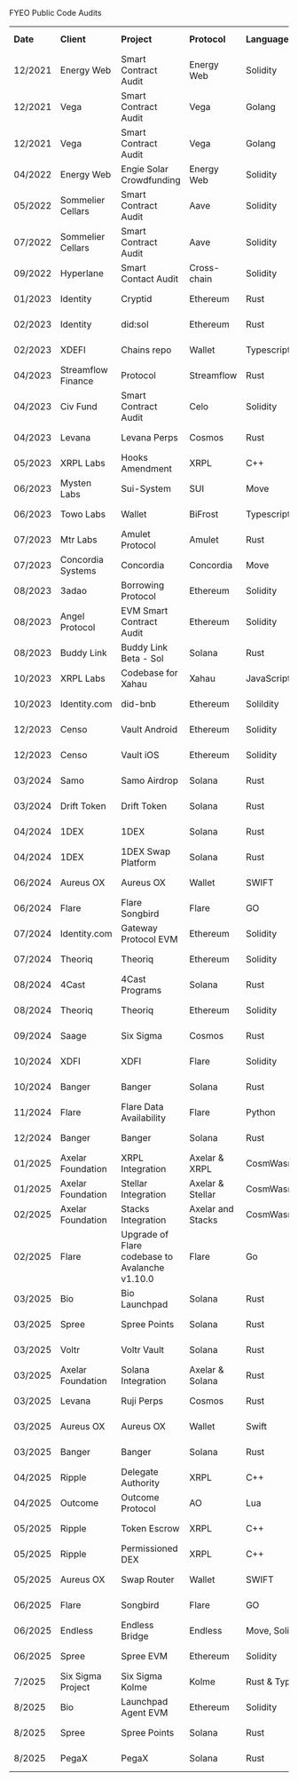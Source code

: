 FYEO Public Code Audits


<table>
  <tr>
   <td><strong>Date</strong>
   </td>
   <td><strong>Client</strong>
   </td>
   <td><strong>Project</strong>
   </td>
   <td><strong>Protocol</strong>
   </td>
   <td><strong>Language(s)</strong>
   </td>
   <td><strong>Audit Report</strong>
   </td>
   <td><strong>Blog Post</strong>
   </td>
  </tr>
  <tr>
   <td>12/2021
   </td>
   <td>Energy Web
   </td>
   <td>Smart Contract Audit
   </td>
   <td>Energy Web
   </td>
   <td>Solidity
   </td>
   <td><a href="https://github.com/fyeo-io/public-audit-reports/blob/main/Code%20Audit%20Reports/2021/Energy%20Web/Smart%20Contract%20review%20-%20The%20Energy%20Web%20-%20December%202021%20v1.1.pdf">Click here</a>
   </td>
   <td><a href="https://www.fyeo.io/post/security-assessment-of-energy-web-general-and-staking-pool-smart-contract">Read Post</a>
   </td>
  </tr>
  <tr>
   <td>12/2021
   </td>
   <td>Vega
   </td>
   <td>Smart Contract Audit
   </td>
   <td>Vega
   </td>
   <td>Golang
   </td>
   <td><a href="https://github.com/fyeo-io/public-audit-reports/blob/main/Code%20Audit%20Reports/2021/Vega/Vega%20-%20Smart%20Contract%20Security%20Assessment%20v1.0.2_FINAL.pdf">Click here</a>
   </td>
   <td><a href="https://www.fyeo.io/post/vega-protocol-security-review-ethereum-side-smart-contracts-of-the-ethereum-bridge-to-vega">Read Post</a>
   </td>
  </tr>
  <tr>
   <td>12/2021
   </td>
   <td>Vega
   </td>
   <td>Smart Contract Audit
   </td>
   <td>Vega
   </td>
   <td>Golang
   </td>
   <td><a href="https://github.com/fyeo-io/public-audit-reports/blob/main/Code%20Audit%20Reports/2021/Vega/Vega_-_Re-Review_Smart_Contract_Security_Assessment_v1.1.pdf">Click here</a>
   </td>
   <td><a href="https://www.fyeo.io/post/vega-protocol-security-review-ethereum-side-smart-contracts-of-the-ethereum-bridge-to-vega">Read Post</a>
   </td>
  </tr>
  <tr>
   <td>04/2022
   </td>
   <td>Energy Web
   </td>
   <td>Engie Solar Crowdfunding
   </td>
   <td>Energy Web
   </td>
   <td>Solidity
   </td>
   <td><a href="https://github.com/fyeo-io/public-audit-reports/blob/main/Code%20Audit%20Reports/2022/Energy%20Web%20AG%20-%20Security%20Assessment%20of%20Engie%20Solar%20Crowdfunding%20v2.1.docx%20(1).pdf">Click here</a>
   </td>
   <td><a href="https://www.fyeo.io/post/security-assessment-for-crowdfund-for-solar-by-energy-web-and-engie-energy-access">Read Post</a>
   </td>
  </tr>
  <tr>
   <td>05/2022
   </td>
   <td>Sommelier Cellars
   </td>
   <td>Smart Contract Audit
   </td>
   <td>Aave
   </td>
   <td>Solidity
   </td>
   <td><a href="https://github.com/fyeo-io/public-audit-reports/blob/main/Code%20Audit%20Reports/2022/Sommelier%20Cellars/PUBLIC%20-%20PeggyJV%20-%20Security%20Assessment%20of%20the%20Sommelier%20Cellar%20Smart%20Contracts%20v2.0.pdf">Click here</a>
   </td>
   <td><a href="https://www.fyeo.io/post/fyeo-sommelier-cellars-code-review">Read Post</a>
   </td>
  </tr>
  <tr>
   <td>07/2022
   </td>
   <td>Sommelier Cellars
   </td>
   <td>Smart Contract Audit
   </td>
   <td>Aave
   </td>
   <td>Solidity
   </td>
   <td><a href="https://github.com/fyeo-io/public-audit-reports/blob/main/Code%20Audit%20Reports/2022/Sommelier%20Cellars/PUBLIC%20-%20PeggyJV%20-%20Security%20Assessment%20of%20the%20Sommelier%20Cellar%20Smart%20Contracts%20v2.2.pdf">Click here</a>
   </td>
   <td><a href="https://www.fyeo.io/post/fyeo-sommelier-cellars-code-review">Read Post</a>
   </td>
  </tr>
  <tr>
   <td>09/2022
   </td>
   <td>Hyperlane
   </td>
   <td>Smart Contact Audit
   </td>
   <td>Cross-chain
   </td>
   <td>Solidity
   </td>
   <td><a href="https://github.com/fyeo-io/public-audit-reports/blob/main/Code%20Audit%20Reports/2022/Hyperlane%20-%20Security%20Assessment%20of%20the%20Abacus%20Monorepo%20v1.2.pdf">Click here</a>
   </td>
   <td><a href="https://www.fyeo.io/post/fyeo-security-assessment-of-the-hyperlane-formerly-abacus-smart-contracts-in-august-2022">Read Post</a>
   </td>
  </tr>
  <tr>
   <td>01/2023
   </td>
   <td>Identity
   </td>
   <td>Cryptid
   </td>
   <td>Ethereum
   </td>
   <td>Rust
   </td>
   <td><a href="https://github.com/fyeo-io/public-audit-reports/blob/main/Code%20Audit%20Reports/2023/Identity/Identity%20Technologies%20Inc.%20-%20Security%20Assessment%20of%20the%20Sol_Did%20v1.0.pdf">Click here</a>
   </td>
   <td><a href="https://www.fyeo.io/post/fyeo-security-assessment-identity_com">Read Post</a>
   </td>
  </tr>
  <tr>
   <td>02/2023
   </td>
   <td>Identity
   </td>
   <td>did:sol
   </td>
   <td>Ethereum
   </td>
   <td>Rust
   </td>
   <td><a href="https://github.com/fyeo-io/public-audit-reports/blob/main/Code%20Audit%20Reports/2023/Identity/Identity%20Technologies%20Inc.%20-%20Security%20Assessment%20of%20the%20Cryptid%20v1.0.pdf">Click here</a>
   </td>
   <td><a href="https://www.fyeo.io/post/fyeo-security-assessment-identity_com">Read Post</a>
   </td>
  </tr>
  <tr>
   <td>02/2023
   </td>
   <td>XDEFI
   </td>
   <td>Chains repo
   </td>
   <td>Wallet
   </td>
   <td>Typescript
   </td>
   <td><a href="https://github.com/fyeo-io/public-audit-reports/blob/main/Code%20Audit%20Reports/2023/XDEFI/XDEFI-%20Code%20Review%20of%20Chains%20repo%20v1.0.pdf">Click here</a>
   </td>
   <td>
   </td>
  </tr>
  <tr>
   <td>04/2023
   </td>
   <td>Streamflow Finance
   </td>
   <td>Protocol
   </td>
   <td>Streamflow
   </td>
   <td>Rust
   </td>
   <td><a href="https://github.com/fyeo-io/public-audit-reports/blob/main/Code%20Audit%20Reports/2023/Streamflow/Streamflow_Finance_Security_Assessment_of_the_Streamflow_Protocols.pdf">Click here</a>
   </td>
   <td><a href="https://www.fyeo.io/post/secure-code-assessment-of-the-streamflow-finance-protocol">Read Post</a>
   </td>
  </tr>
  <tr>
   <td>04/2023
   </td>
   <td>Civ Fund
   </td>
   <td>Smart Contract Audit
   </td>
   <td>Celo
   </td>
   <td>Solidity
   </td>
   <td><a href="https://github.com/fyeo-io/public-audit-reports/blob/main/Code%20Audit%20Reports/2023/Civ%20Fund/CIV%20Fund%20-%20Security%20Assessment%20of%20the%20CIVFund%20Contracts%20v1.2.pdf">Click here</a>
   </td>
   <td><a href="https://www.fyeo.io/post/civfund-security-assessment">Read Post</a>
   </td>
  </tr>
  <tr>
   <td>04/2023
   </td>
   <td>Levana
   </td>
   <td>Levana Perps
   </td>
   <td>Cosmos
   </td>
   <td>Rust
   </td>
   <td><a href="https://github.com/fyeo-io/public-audit-reports/blob/main/Code%20Audit%20Reports/2023/Levana/Levana%20Foundation%20-%20Security%20Assessment%20of%20the%20Levana%20Protocol%20v1.1%20(1).pdf">Click here</a>
   </td>
   <td>
   </td>
  </tr>
  <tr>
   <td>05/2023
   </td>
   <td>XRPL Labs
   </td>
   <td>Hooks Amendment
   </td>
   <td>XRPL
   </td>
   <td>C++
   </td>
   <td><a href="https://github.com/fyeo-io/public-audit-reports/blob/main/Code%20Audit%20Reports/2023/Xahau/Security%20Assessment%20of%20the%20XRP%20Labs%20Hooks%20Amendment%20v1.0_public.pdf">Click here</a>
   </td>
   <td><a href="https://www.fyeo.io/post/security-assessment-of-the-xrpl-labs-hooks-amendment">Read Post</a>
   </td>
  </tr>
  <tr>
   <td>06/2023
   </td>
   <td>Mysten Labs
   </td>
   <td>Sui-System
   </td>
   <td>SUI
   </td>
   <td>Move
   </td>
   <td><a href="https://github.com/fyeo-io/public-audit-reports/blob/main/Code%20Audit%20Reports/2023/SUI/Mysten%20Labs%20-%20Security%20Assessment%20for%20the%20SUI%20Blockchain%20sui-system%20v1.0.pdf">Click here</a>
   </td>
   <td><a href="https://www.fyeo.io/post/fyeo-sui-security-assessment-with-mysten-labs">Read Post</a>
   </td>
  </tr>
  <tr>
   <td>06/2023
   </td>
   <td>Towo Labs
   </td>
   <td>Wallet
   </td>
   <td>BiFrost
   </td>
   <td>Typescript/Javascript
   </td>
   <td><a href="https://github.com/fyeo-io/public-audit-reports/blob/main/Code%20Audit%20Reports/2023/BiFrost/Towo%20Labs%20-%20Secure%20Code%20Review%20Bifrost%20Wallet%20v1.0.pdf">Click here</a>
   </td>
   <td><a href="https://www.fyeo.io/post/fyeo-bifrost-wallet-security-assessment">Read Post</a>
   </td>
  </tr>
  <tr>
   <td>07/2023
   </td>
   <td>Mtr Labs
   </td>
   <td>Amulet Protocol
   </td>
   <td>Amulet
   </td>
   <td>Rust
   </td>
   <td><a href="https://github.com/fyeo-io/public-audit-reports/blob/main/Code%20Audit%20Reports/2023/Amulet/MTR_Labs_Pte_Ltd_Secure_Code_Review_of_Amulet_Protocol_v1_0%20(1).pdf">Click here</a>
   </td>
   <td><a href="https://www.fyeo.io/post/fyeo-amulet-security-assessment">Read Post</a>
   </td>
  </tr>
  <tr>
   <td>07/2023
   </td>
   <td>Concordia Systems
   </td>
   <td>Concordia
   </td>
   <td>Concordia
   </td>
   <td>Move
   </td>
   <td><a href="https://github.com/fyeo-io/public-audit-reports/blob/main/Code%20Audit%20Reports/2023/Concordia/Concordia%20Systems%20Inc.%20-%20Secure%20Code%20Review%20Concordia%20v1.0.pdf">Click here</a>
   </td>
   <td><a href="https://www.fyeo.io/post/fyeo-concordia-security-assessment">Read Post</a>
   </td>
  </tr>
  <tr>
   <td>08/2023
   </td>
   <td>3adao
   </td>
   <td>Borrowing Protocol
   </td>
   <td>Ethereum
   </td>
   <td>Solidity
   </td>
   <td><a href="https://github.com/fyeo-io/public-audit-reports/blob/main/Code%20Audit%20Reports/2023/3aDAO/3A%20DAO%20-%20Security%20Assessment%20for%203A%20Borrowing%20Protocol%20v1.0.pdf">Click here</a>
   </td>
   <td><a href="https://www.fyeo.io/post/fyeo-3a-dao-security-assessment">Read Post</a>
   </td>
  </tr>
  <tr>
   <td>08/2023
   </td>
   <td>Angel Protocol
   </td>
   <td>EVM Smart Contract Audit
   </td>
   <td>Ethereum
   </td>
   <td>Solidity
   </td>
   <td><a href="https://github.com/fyeo-io/public-audit-reports/blob/main/Code%20Audit%20Reports/2023/Angel%20Protocol/Angel%20Protocol%20Finance%20-%20Security%20Assessment%20of%20evm-smart-contracts%20v1.0.pdf">Click here</a>
   </td>
   <td><a href="https://www.fyeo.io/post/fyeo-angel-giving-security-assessment">Read Post</a>
   </td>
  </tr>
  <tr>
   <td>08/2023
   </td>
   <td>Buddy Link
   </td>
   <td>Buddy Link Beta - Sol
   </td>
   <td>Solana
   </td>
   <td>Rust
   </td>
   <td><a href="https://github.com/fyeo-io/public-audit-reports/blob/main/Code%20Audit%20Reports/2023/BuddyLink/Buddy%20Link%20-%20Security%20Assessment%20of%20buddlink-beta-sol%20v1.0.pdf">Click here</a>
   </td>
   <td><a href="https://www.fyeo.io/post/fyeo-buddy-link-security-assessment">Read Post</a>
   </td>
  </tr>
  <tr>
   <td>10/2023
   </td>
   <td>XRPL Labs
   </td>
   <td>Codebase for Xahau
   </td>
   <td>Xahau
   </td>
   <td>JavaScript
   </td>
   <td><a href="https://github.com/fyeo-io/public-audit-reports/blob/main/Code%20Audit%20Reports/2023/Xahau/V1.0%20XRPL%20Labs%20-%20Security%20Review%20of%20Xahaud%20-%20Codebase%20for%20Xahau%20.pdf">Click here</a>
   </td>
   <td><a href="https://www.fyeo.io/post/fyeo-completes-security-review-of-xahau-codebase">Read Post</a>
   </td>
  </tr>
  <tr>
   <td>10/2023
   </td>
   <td>Identity.com
   </td>
   <td>did-bnb
   </td>
   <td>Ethereum
   </td>
   <td>Solildity
   </td>
   <td><a href="https://github.com/fyeo-io/public-audit-reports/blob/main/Code%20Audit%20Reports/2023/Identity/Identity.com%20-%20Security%20Assessment%20did-bnb%20v1.0.pdf">Click here</a>
   </td>
   <td><a href="https://www.fyeo.io/post/fyeo-security-assessment-identity_com">Read Post</a>
   </td>
  </tr>
  <tr>
   <td>12/2023
   </td>
   <td>Censo
   </td>
   <td>Vault Android
   </td>
   <td>Ethereum
   </td>
   <td>Solidity
   </td>
   <td><a href="https://github.com/fyeo-io/public-audit-reports/blob/main/Code%20Audit%20Reports/2023/Censo/Censo%20-%20Security%20Code%20Review%20of%20Censo%20Vault%20Android%20v1.0_public.pdf">Click here</a>
   </td>
   <td><a href="https://www.fyeo.io/post/fyeo-completes-security-review-of-censo">Read Post</a>
   </td>
  </tr>
  <tr>
   <td>12/2023
   </td>
   <td>Censo
   </td>
   <td>Vault iOS
   </td>
   <td>Ethereum
   </td>
   <td>Solidity
   </td>
   <td><a href="https://github.com/fyeo-io/public-audit-reports/blob/main/Code%20Audit%20Reports/2023/Censo/Censo%20-%20Security%20Code%20Review%20of%20Censo%20Vault%20iOS%20v1.0_public.pdf">Click here</a>
   </td>
   <td><a href="https://www.fyeo.io/post/fyeo-completes-security-review-of-censo">Read Post</a>
   </td>
  </tr>
  <tr>
   <td>03/2024
   </td>
   <td>Samo
   </td>
   <td>Samo Airdrop
   </td>
   <td>Solana
   </td>
   <td>Rust
   </td>
   <td><a href="https://github.com/fyeo-io/public-audit-reports/blob/main/Code%20Audit%20Reports/2024/Drift%20Token/Drift%20Token%20-%20Security%20Code%20Review%20of%20DriftToken%20v1.0.pdf">Click here</a>
   </td>
   <td><a href="https://www.fyeo.io/post/fyeo-secure-code-assessment-of-samoyedcoin-saga-tools">Read Post</a>
   </td>
  </tr>
  <tr>
   <td>03/2024
   </td>
   <td>Drift Token
   </td>
   <td>Drift Token
   </td>
   <td>Solana
   </td>
   <td>Rust
   </td>
   <td><a href="https://github.com/fyeo-io/public-audit-reports/blob/main/Code%20Audit%20Reports/2024/Drift%20Token/Drift%20Token%20-%20Security%20Code%20Review%20of%20DriftToken%20v1.0.pdf">Click here</a>
   </td>
   <td><a href="https://www.fyeo.io/post/fyeo-secure-code-assessment-of-drift-token">Read Post</a>
   </td>
  </tr>
  <tr>
   <td>04/2024
   </td>
   <td>1DEX
   </td>
   <td>1DEX
   </td>
   <td>Solana
   </td>
   <td>Rust
   </td>
   <td><a href="https://github.com/fyeo-io/public-audit-reports/blob/main/Code%20Audit%20Reports/2024/1DEX/Security%20Code%20Review%201INTRO%20v1.0_public.pdf">Click here</a>
   </td>
   <td>
   </td>
  </tr>
  <tr>
   <td>04/2024
   </td>
   <td>1DEX
   </td>
   <td>1DEX Swap Platform
   </td>
   <td>Solana
   </td>
   <td>Rust
   </td>
   <td><a href="https://github.com/fyeo-io/public-audit-reports/blob/main/Code%20Audit%20Reports/2024/1DEX/SecurityCodeReview1DEX.pdf">Click here</a>
   </td>
   <td>
   </td>
  </tr>
  <tr>
   <td>06/2024
   </td>
   <td>Aureus OX
   </td>
   <td>Aureus OX
   </td>
   <td>Wallet
   </td>
   <td>SWIFT
   </td>
   <td><a href="https://github.com/fyeo-io/public-audit-reports/blob/main/Code%20Audit%20Reports/2024/Aureus%20OX/Aureus%20Ox%20-%20Security%20Code%20Review%20Aureus%20Ox%20v1.0_public.pdf">Click here</a>
   </td>
   <td><a href="https://www.fyeo.io/post/secure-code-assessment-of-aureus-ox-oxen-flow-application">Read Post</a>
   </td>
  </tr>
  <tr>
   <td>06/2024
   </td>
   <td>Flare
   </td>
   <td>Flare Songbird
   </td>
   <td>Flare
   </td>
   <td>GO
   </td>
   <td><a href="https://github.com/fyeo-io/public-audit-reports/blob/main/Code%20Audit%20Reports/2024/Flare/Flare%20Ongoing%20Songbird%20June%2020th%201.0_Public.docx.pdf">Click here</a>
   </td>
   <td><a href="https://www.fyeo.io/post/fyeo-secure-code-assessment-flare-songbird">Read Post</a>
   </td>
  </tr>
  <tr>
   <td>07/2024
   </td>
   <td>Identity.com
   </td>
   <td>Gateway Protocol EVM
   </td>
   <td>Ethereum
   </td>
   <td>Solidity
   </td>
   <td><a href="https://github.com/fyeo-io/public-audit-reports/blob/main/Code%20Audit%20Reports/2024/Identity/Identity%20-%20Security%20Code%20Review%20Gateway%20Protocol%20EVM%20v1.0.pdf">Click here</a>
   </td>
   <td><a href="https://www.fyeo.io/post/fyeo-security-assessment-identity_com">Read Post</a>
   </td>
  </tr>
  <tr>
   <td>07/2024
   </td>
   <td>Theoriq
   </td>
   <td>Theoriq
   </td>
   <td>Ethereum
   </td>
   <td>Solidity
   </td>
   <td><a href="https://github.com/fyeo-io/public-audit-reports/blob/main/Code%20Audit%20Reports/2024/Theoriq/Theoriq%20-%20Security%20Code%20Review%20Theoriq%20v1.0.pdf">Click here</a>
   </td>
   <td><a href="https://www.fyeo.io/post/fyeo-secure-code-assessment-theoriq-smart-contract">Read Post</a>
   </td>
  </tr>
  <tr>
   <td>08/2024
   </td>
   <td>4Cast
   </td>
   <td>4Cast Programs
   </td>
   <td>Solana
   </td>
   <td>Rust
   </td>
   <td><a href="https://github.com/fyeo-io/public-audit-reports/blob/main/Code%20Audit%20Reports/2024/4Cast/4CAST%20-%20Security%20Code%20Review%204Cast%20Programs%20v1.0.pdf">Click here</a>
   </td>
   <td><a href="https://www.fyeo.io/post/fyeo-secure-code-assessment-4cast-program">Read Post</a>
   </td>
  </tr>
  <tr>
   <td>08/2024
   </td>
   <td>Theoriq
   </td>
   <td>Theoriq
   </td>
   <td>Ethereum
   </td>
   <td>Solidity
   </td>
   <td><a href="https://github.com/fyeo-io/public-audit-reports/blob/main/Code%20Audit%20Reports/2024/Theoriq/Theoriq%20-%20Security%20Code%20Review%20Theoriq%202%20v1.0.pdf">Click here</a>
   </td>
   <td><a href="https://www.fyeo.io/post/fyeo-secure-code-assessment-theoriq-smart-contract">Read Post</a>
   </td>
  </tr>
  <tr>
   <td>09/2024
   </td>
   <td>Saage
   </td>
   <td>Six Sigma
   </td>
   <td>Cosmos
   </td>
   <td>Rust
   </td>
   <td><a href="https://github.com/fyeo-io/public-audit-reports/blob/main/Code%20Audit%20Reports/2024/Saage/Saage%20-%20Security%20Code%20Review%20Six%20Sigma%20v1.0_public.pdf">Click here</a>
   </td>
   <td>
   </td>
  </tr>
  <tr>
   <td>10/2024
   </td>
   <td>XDFI
   </td>
   <td>XDFI
   </td>
   <td>Flare
   </td>
   <td>Solidity
   </td>
   <td><a href="https://github.com/fyeo-io/public-audit-reports/blob/main/Code%20Audit%20Reports/2024/XDFI/XDFI%20-%20Security%20Code%20Review%20XDFI%20v1.0_Public.pdf">Click here</a>
   </td>
   <td><a href="https://www.fyeo.io/post/fyeo-secure-code-review-xdfi-smart-contract">Read Post</a>
   </td>
  </tr>
  <tr>
   <td>10/2024
   </td>
   <td>Banger
   </td>
   <td>Banger
   </td>
   <td>Solana
   </td>
   <td>Rust
   </td>
   <td><a href="https://github.com/fyeo-io/public-audit-reports/blob/main/Code%20Audit%20Reports/2024/Banger/Banger%20-%20Security%20Code%20Review%20of%20Banger%20v1.0.pdf">Click here</a>
   </td>
   <td><a href="https://www.fyeo.io/post/fyeo-secure-code-assessment-banger">Read Post</a>
   </td>
  </tr>
  <tr>
   <td>11/2024
   </td>
   <td>Flare
   </td>
   <td>Flare Data Availability
   </td>
   <td>Flare
   </td>
   <td>Python
   </td>
   <td><a href="https://github.com/fyeo-io/public-audit-reports/blob/main/Code%20Audit%20Reports/2024/Flare/FLARE%20-%20Security%20Code%20Review%20FLARE%20Data%20Availability%20v1.0_Public.pdf">Click here</a>
   </td>
   <td><a href="https://www.fyeo.io/post/fyeo-secure-code-assessment-of-flare-data-availability">Read Post</a>
   </td>
  </tr>
  <tr>
   <td>12/2024
   </td>
   <td>Banger
   </td>
   <td>Banger
   </td>
   <td>Solana
   </td>
   <td>Rust
   </td>
   <td><a href="https://github.com/fyeo-io/public-audit-reports/blob/main/Code%20Audit%20Reports/2024/Banger/Banger%20Ongoing%202024.12.20_v1.0.pdf">Click here</a>
   </td>
   <td><a href="https://www.fyeo.io/post/fyeo-secure-code-assessment-banger">Read Post</a>
   </td>
  </tr>
  <tr>
   <td>01/2025
   </td>
   <td>Axelar Foundation
   </td>
   <td>XRPL Integration
   </td>
   <td>Axelar & XRPL
   </td>
   <td>CosmWasm/Rust
   </td>
   <td><a href="https://github.com/fyeo-io/public-audit-reports/blob/main/Code%20Audit%20Reports/2025/Axelar/Axelar%20-%20Security%20Code%20Review%20of%20Axelar%20XRPL%20v1.0.pdf">Click here</a>
   </td>
   <td>
   </td>
  </tr>
  <tr>
   <td>01/2025
   </td>
   <td>Axelar Foundation
   </td>
   <td>Stellar Integration
   </td>
   <td>Axelar & Stellar
   </td>
   <td>CosmWasm/Rust
   </td>
   <td><a href="https://github.com/fyeo-io/public-audit-reports/blob/main/Code%20Audit%20Reports/2025/Axelar/Axelar%20-%20Security%20Code%20Review%20of%20Axelar%20-%20Stellar%20v1.0.pdf">Click here</a>
   </td>
   <td>
   </td>
  </tr>
  <tr>
   <td>02/2025
   </td>
   <td>Axelar Foundation
   </td>
   <td>Stacks Integration
   </td>
   <td>Axelar and Stacks
   </td>
   <td>CosmWasm/Rust/Typescript
   </td>
   <td><a href="https://github.com/fyeo-io/public-audit-reports/blob/main/Code%20Audit%20Reports/2025/Axelar/Axelar%20-%20Security%20Code%20Review%20of%20Axelar%20Stacks%20v1.0.pdf">Click here</a>
   </td>
   <td>
   </td>
  </tr>
  <tr>
   <td>02/2025
   </td>
   <td>Flare
   </td>
   <td>Upgrade of Flare codebase to Avalanche v1.10.0
   </td>
   <td>Flare
   </td>
   <td>Go
   </td>
   <td><a href="https://github.com/fyeo-io/public-audit-reports/blob/main/Code%20Audit%20Reports/2025/Flare/Flare%20diff%20review%202025-02.pdf">Click here</a>
   </td>
   <td><a href="https://www.fyeo.io/post/fyeo-secure-code-assessment-flare-songbird">Read Post</a>
   </td>
  </tr>
  <tr>
   <td>03/2025
   </td>
   <td>Bio
   </td>
   <td>Bio Launchpad
   </td>
   <td>Solana
   </td>
   <td>Rust
   </td>
   <td><a href="https://github.com/fyeo-io/public-audit-reports/blob/main/Code%20Audit%20Reports/2025/Bio/Bio%20-%20Security%20Code%20Review%20of%20Bio%20Launchpad%20v1.0.pdf">Click here</a>
   </td>
   <td>
   </td>
  </tr>
  <tr>
   <td>03/2025
   </td>
   <td>Spree
   </td>
   <td>Spree Points
   </td>
   <td>Solana
   </td>
   <td>Rust
   </td>
   <td><a href="https://github.com/fyeo-io/public-audit-reports/blob/main/Code%20Audit%20Reports/2025/Spree/Spree%20-%20Security%20Code%20Review%20of%20Spree%20Points%20v1.0.pdf">Click here</a> 
   </td>
   <td>
   </td>
  </tr>
  <tr>
   <td>03/2025
   </td>
   <td>Voltr
   </td>
   <td>Voltr Vault
   </td>
   <td>Solana
   </td>
   <td>Rust
   </td>
   <td><a href="https://github.com/fyeo-io/public-audit-reports/blob/main/Code%20Audit%20Reports/2025/Voltr/Voltr%20-%20Security%20Code%20Review%20of%20Voltr%20Vault%20v1.0.pdf">Click here</a>
   </td>
   <td>
   </td>
  </tr>
  <tr>
   <td>03/2025
   </td>
   <td>Axelar Foundation
   </td>
   <td> Solana Integration
   </td>
   <td>Axelar & Solana
   </td>
   <td>Rust
   </td>
   <td><a href="https://github.com/fyeo-io/public-audit-reports/blob/main/Code%20Audit%20Reports/2025/Axelar/Axelar%20Foundation%20-%20Security%20Code%20Review%20of%20Axelar%20-%20Solana%20Integration%20v1.0.pdf">Click here</a>
   </td>
   <td>
   </td>
  </tr>
  <tr>
   <td>03/2025
   </td>
   <td>Levana
   </td>
   <td>Ruji Perps
   </td>
   <td>Cosmos
   </td>
   <td>Rust
   </td>
   <td><a href="https://github.com/fyeo-io/public-audit-reports/blob/main/Code%20Audit%20Reports/2025/Levana/Levana%20-%20Security%20Code%20Review%20of%20Ruji%20Perps%20v1.0.pdf">Click here</a>
   </td>
   <td>
   </td>
  </tr>
  <tr>
   <td>03/2025
   </td>
   <td>Aureus OX
   </td>
   <td>Aureus OX
   </td>
   <td>Wallet
   </td>
   <td>Swift
   </td>
   <td><a href="https://github.com/fyeo-io/public-audit-reports/blob/main/Code%20Audit%20Reports/2025/Aureus%20OX/Aureus%20Ox%20Ongoing%202025.03.25.docx.pdf">Click here</a>
   </td>
   <td><a href="https://www.fyeo.io/post/secure-code-assessment-of-aureus-ox-oxen-flow-application">Read Post</a>
   </td>
  </tr>
  <tr>
   <td>03/2025
   </td>
   <td>Banger
   </td>
   <td>Banger
   </td>
   <td>Solana
   </td>
   <td>Rust
   </td>
   <td><a href="https://github.com/fyeo-io/public-audit-reports/blob/main/Code%20Audit%20Reports/2025/Banger/Banger%20Ongoing%202025.03.25.pdf">Click here</a>
   </td>
   <td>
   </td>
  </tr>
  <tr>
   <td>04/2025
   </td>
   <td>Ripple
   </td>
   <td>Delegate Authority
   </td>
   <td>XRPL
   </td>
   <td>C++
   </td>
   <td><a href="https://github.com/fyeo-io/public-audit-reports/blob/main/Code%20Audit%20Reports/2025/Ripple/Ripple%20-%20Security%20Code%20Review%20of%20XRPL%20Permission%20Delegation%20v1.0%20FINAL.pdf">Click here</a>
   </td>
   <td>
   </td>
  </tr>
  <tr>
   <td>04/2025
   </td>
   <td>Outcome
   </td>
   <td>Outcome Protocol
   </td>
   <td>AO
   </td>
   <td>Lua
   </td>
   <td><a href="https://github.com/fyeo-io/public-audit-reports/blob/main/Code%20Audit%20Reports/2025/Outcome/Outcome%20-%20Security%20Code%20Review%20of%20the%20Outcome%20Protocol%20v1.0.pdf">Click here</a>
   </td>
   <td>
   </td>
  </tr>
  <tr>
   <td>05/2025
   </td>
   <td>Ripple
   </td>
   <td>Token Escrow
   </td>
   <td>XRPL
   </td>
   <td>C++
   </td>
   <td><a href="https://github.com/fyeo-io/public-audit-reports/blob/main/Code%20Audit%20Reports/2025/Ripple/Ripple%20-%20Security%20Code%20Review%20of%20XRPL%20Token%20Escrow%20v1.0.pdf">Click here</a>
   </td>
   <td>
   </td>
  </tr>
  <tr>
   <td>05/2025
   </td>
   <td>Ripple
   </td>
   <td>Permissioned DEX
   </td>
   <td>XRPL
   </td>
   <td>C++
   </td>
   <td><a href="https://github.com/fyeo-io/public-audit-reports/blob/main/Code%20Audit%20Reports/2025/Ripple/Ripple%20-%20Security%20Code%20Review%20of%20XRPL%20Permissioned%20DEX%20v1.0.pdf">Click here</a>
   </td>
   <td>
   </td>
  </tr>
  <tr>
   <td>05/2025
   </td>
   <td>Aureus OX
   </td>
   <td>Swap Router
   </td>
   <td>Wallet
   </td>
   <td>SWIFT
   </td>
   <td><a href="https://github.com/fyeo-io/public-audit-reports/blob/main/Code%20Audit%20Reports/2025/Aureus%20OX/Aureus%20Ox%20-%20Security%20Code%20Review%20Aureus%20Ox%20Swap%20Router%20v1.0.pdf">Click here</a>
   </td>
   <td>
   </td>
  </tr>
  <tr>
   <td>06/2025
   </td>
   <td>Flare
   </td>
   <td>Songbird
   </td>
   <td>Flare
   </td>
   <td>GO
   </td>
   <td><a href="https://github.com/fyeo-io/public-audit-reports/blob/main/Code%20Audit%20Reports/2025/Flare/Flare%20Ongoing%20Coreth%20June%2010th.pdf">Click here</a>
   </td>
   <td>
   </td>
  </tr>
  <tr>
   <td>06/2025
   </td>
   <td>Endless
   </td>
   <td>Endless Bridge
   </td>
   <td>Endless
   </td>
   <td>Move, Solidity
   </td>
   <td><a href="https://github.com/fyeo-io/public-audit-reports/blob/main/Code%20Audit%20Reports/2025/Endless/Endless%20Labs%20-%20Security%20Code%20Review%20Endless%20Bridge%20v1.0.pdf">Click here</a>
   </td>
   <td>
   </td>
  </tr>
  <tr>
   <td>06/2025
   </td>
   <td>Spree
   </td>
   <td>Spree EVM
   </td>
   <td>Ethereum
   </td>
   <td>Solidity
   </td>
   <td><a href="https://github.com/fyeo-io/public-audit-reports/blob/main/Code%20Audit%20Reports/2025/Spree/Spree%20-%20Security%20Code%20Review%20of%20Spree%20EVM%20v1.0%20(2).pdf">Click here</a>
   </td>
   <td>
   </td>
  </tr>
  <tr>
   <td>7/2025
   </td>
   <td>Six Sigma Project
   </td>
   <td>Six Sigma Kolme
   </td>
   <td>Kolme
   </td>
   <td>Rust & Typescript
   </td>
   <td><a href="https://github.com/fyeo-io/public-audit-reports/blob/main/Code%20Audit%20Reports/2025/Six%20Sigma/Six%20Sigma%20Project-%20Security%20Code%20Review%20Six%20Sigma%20Kolme%20v1.0%20report%20overview.pdf">Click here</a>
   </td>
   <td>
   </td>
  </tr>
  <tr>
   <td>8/2025
   </td>
   <td>Bio
   </td>
   <td>Launchpad Agent EVM
   </td>
   <td>Ethereum
   </td>
   <td>Solidity
   </td>
   <td><a href="https://github.com/fyeo-io/public-audit-reports/blob/main/Code%20Audit%20Reports/2025/Bio/Bio%20-%20Security%20Code%20Review%20of%20Launchpad%20Agent%20EVM%20v1.0.pdf">Click here</a>
   </td>
   <td>
   </td>
  </tr>
  <tr>
   <td>8/2025
   </td>
   <td>Spree
   </td>
   <td>Spree Points
   </td>
   <td>Solana
   </td>
   <td>Rust
   </td>
   <td><a href="https://github.com/fyeo-io/public-audit-reports/blob/main/Code%20Audit%20Reports/2025/Spree/Spree%20Ongoing%202025.08.11%20.pdf">Click here</a>
   </td>
   <td>
   </td>
  </tr>
  <tr>
   <td>8/2025
   </td>
   <td>PegaX
   </td>
   <td>PegaX
   </td>
   <td>Solana
   </td>
   <td>Rust
   </td>
   <td><a href="https://github.com/fyeo-io/public-audit-reports/blob/main/Code%20Audit%20Reports/2025/PegaX/Security%20Code%20Review%20of%20PegaX%20v1.0.pdf">Click here</a>
   </td>
   <td>
   </td>
  </tr>
</table>

